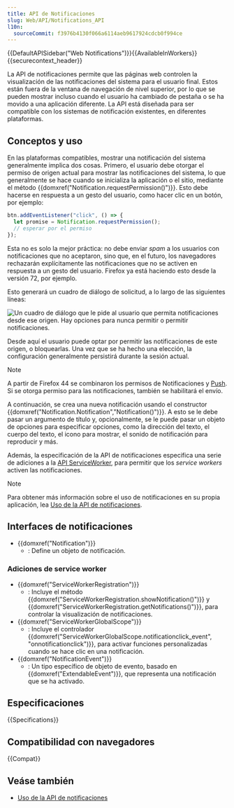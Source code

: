 ```yaml
---
title: API de Notificaciones
slug: Web/API/Notifications_API
l10n:
  sourceCommit: f3976b4130f066a6114aeb9617924cdcb0f994ce
---
```


{{DefaultAPISidebar("Web Notifications")}}{{AvailableInWorkers}}{{securecontext_header}}

La API de notificaciones permite que las páginas web controlen la visualización de las notificaciones del sistema para el usuario final. Estos están fuera de la ventana de navegación de nivel superior, por lo que se pueden mostrar incluso cuando el usuario ha cambiado de pestaña o se ha movido a una aplicación diferente. La API está diseñada para ser compatible con los sistemas de notificación existentes, en diferentes plataformas.

## Conceptos y uso

En las plataformas compatibles, mostrar una notificación del sistema generalmente implica dos cosas. Primero, el usuario debe otorgar el permiso de origen actual para mostrar las notificaciones del sistema, lo que generalmente se hace cuando se inicializa la aplicación o el sitio, mediante el método {{domxref("Notification.requestPermission()")}}. Esto debe hacerse en respuesta a un gesto del usuario, como hacer clic en un botón, por ejemplo:

```js
btn.addEventListener("click", () => {
  let promise = Notification.requestPermission();
  // esperar por el permiso
});
```

Esta no es solo la mejor práctica: no debe enviar _spam_ a los usuarios con notificaciones que no aceptaron, sino que, en el futuro, los navegadores rechazarán explícitamente las notificaciones que no se activen en respuesta a un gesto del usuario. Firefox ya está haciendo esto desde la versión 72, por ejemplo.

Esto generará un cuadro de diálogo de solicitud, a lo largo de las siguientes líneas:

![Un cuadro de diálogo que le pide al usuario que permita notificaciones desde ese origen. Hay opciones para nunca permitir o permitir notificaciones.](screen_shot_2019-12-11_at_9.59.14_am.png)

Desde aquí el usuario puede optar por permitir las notificaciones de este origen, o bloquearlas. Una vez que se ha hecho una elección, la configuración generalmente persistirá durante la sesión actual.

> [!NOTE]
> A partir de Firefox 44 se combinaron los permisos de Notificaciones y [Push](/es/docs/Web/API/Push_API). Si se otorga permiso para las notificaciones, también se habilitará el envío.

A continuación, se crea una nueva notificación usando el constructor {{domxref("Notification.Notification","Notification()")}}. A esto se le debe pasar un argumento de título y, opcionalmente, se le puede pasar un objeto de opciones para especificar opciones, como la dirección del texto, el cuerpo del texto, el icono para mostrar, el sonido de notificación para reproducir y más.

Además, la especificación de la API de notificaciones especifica una serie de adiciones a la [API ServiceWorker](/es/docs/Web/API/Service_Worker_API), para permitir que los _service workers_ activen las notificaciones.

> [!NOTE]
> Para obtener más información sobre el uso de notificaciones en su propia aplicación, lea [Uso de la API de notificaciones](/es/docs/Web/API/Notifications_API/Using_the_Notifications_API).

## Interfaces de notificaciones

- {{domxref("Notification")}}
  - : Define un objeto de notificación.

### Adiciones de service worker

- {{domxref("ServiceWorkerRegistration")}}
  - : Incluye el método {{domxref("ServiceWorkerRegistration.showNotification()")}} y {{domxref("ServiceWorkerRegistration.getNotifications()")}}, para controlar la visualización de notificaciones.
- {{domxref("ServiceWorkerGlobalScope")}}
  - : Incluye el controlador {{domxref("ServiceWorkerGlobalScope.notificationclick_event", "onnotificationclick")}}, para activar funciones personalizadas cuando se hace clic en una notificación.
- {{domxref("NotificationEvent")}}
  - : Un tipo específico de objeto de evento, basado en {{domxref("ExtendableEvent")}}, que representa una notificación que se ha activado.

## Especificaciones

{{Specifications}}

## Compatibilidad con navegadores

{{Compat}}

## Veáse también

- [Uso de la API de notificaciones](/es/docs/Web/API/Notifications_API/Using_the_Notifications_API)
